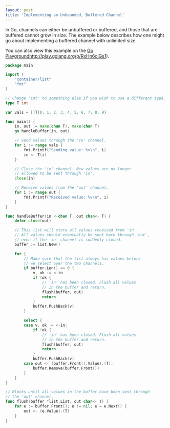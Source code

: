 ```yaml
---
layout: post
title: 'Implementing an Unbounded, Buffered Channel'
---
```

In Go, channels can either be unbuffered or buffered, and those that are buffered
cannot grow in size. The example below describes how one might go about
implementing a buffered channel with unlimited size.

You can also view this example on the [Go Playground]()http://play.golang.org/p/RxHn6olGs1).

```go
package main

import (
	"container/list"
	"fmt"
)

// Change 'int' to something else if you wish to use a different type.
type T int

var vals = []T{0, 1, 2, 3, 4, 5, 6, 7, 8, 9}

func main() {
	in, out := make(chan T), make(chan T)
	go handleBuffer(in, out)

	// Send values through the 'in' channel.
	for i := range vals {
		fmt.Printf("Sending value: %v\n", i)
		in <- T(i)
	}

	// Close the 'in' channel. New values are no longer
	// allowed to be sent through 'in'.
	close(in)

	// Receive values from the 'out' channel.
	for i := range out {
		fmt.Printf("Received value: %v\n", i)
	}
}

func handleBuffer(in <-chan T, out chan<- T) {
	defer close(out)

	// This list will store all values received from 'in'.
	// All values should eventually be sent back through 'out',
	// even if the 'in' channel is suddenly closed.
	buffer := list.New()

	for {
		// Make sure that the list always has values before
		// we select over the two channels.
		if buffer.Len() == 0 {
			v, ok := <-in
			if !ok {
				// 'in' has been closed. Flush all values
				// in the buffer and return.
				flush(buffer, out)
				return
			}
			buffer.PushBack(v)
		}

		select {
		case v, ok := <-in:
			if !ok {
				// 'in' has been closed. Flush all values
				// in the buffer and return.
				flush(buffer, out)
				return
			}
			buffer.PushBack(v)
		case out <- (buffer.Front().Value).(T):
			buffer.Remove(buffer.Front())
		}
	}
}

// Blocks until all values in the buffer have been sent through
// the 'out' channel.
func flush(buffer *list.List, out chan<- T) {
	for e := buffer.Front(); e != nil; e = e.Next() {
		out <- (e.Value).(T)
	}
}
```